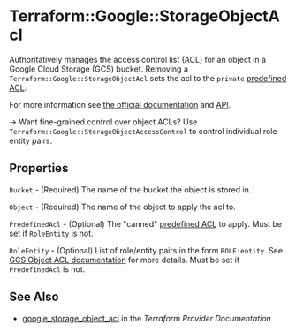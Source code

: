 # Terraform::Google::StorageObjectAcl

Authoritatively manages the access control list (ACL) for an object in a Google
Cloud Storage (GCS) bucket. Removing a `Terraform::Google::StorageObjectAcl` sets the
acl to the `private` [predefined ACL](https://cloud.google.com/storage/docs/access-control#predefined-acl).

For more information see
[the official documentation](https://cloud.google.com/storage/docs/access-control/lists) 
and 
[API](https://cloud.google.com/storage/docs/json_api/v1/objectAccessControls).

-> Want fine-grained control over object ACLs? Use `Terraform::Google::StorageObjectAccessControl` to control individual
role entity pairs.

## Properties

`Bucket` - (Required) The name of the bucket the object is stored in.

`Object` - (Required) The name of the object to apply the acl to.

`PredefinedAcl` - (Optional) The "canned" [predefined ACL](https://cloud.google.com/storage/docs/access-control#predefined-acl) to apply. Must be set if `RoleEntity` is not.

`RoleEntity` - (Optional) List of role/entity pairs in the form `ROLE:entity`. See [GCS Object ACL documentation](https://cloud.google.com/storage/docs/json_api/v1/objectAccessControls) for more details. Must be set if `PredefinedAcl` is not.


## See Also

* [google_storage_object_acl](https://www.terraform.io/docs/providers/google/r/storage_object_acl.html) in the _Terraform Provider Documentation_